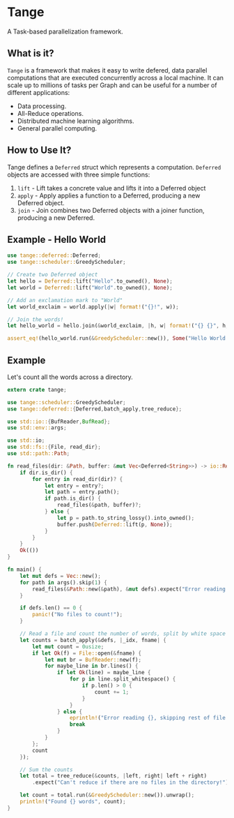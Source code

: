 Tange
===

A Task-based parallelization framework.

What is it?
---

`Tange` is a framework that makes it easy to write defered, data parallel computations that are executed concurrently across a local machine.  It can scale up to millions of tasks per Graph and can be useful for a number of different applications:

* Data processing.
* All-Reduce operations.
* Distributed machine learning algorithms.
* General parallel computing.

How to Use It?
---

Tange defines a `Deferred` struct which represents a computation.  `Deferred` objects are accessed with three simple functions:

1. `lift` - Lift takes a concrete value and lifts it into a Deferred object
2. `apply` - Apply applies a function to a Deferred, producing a new Deferred object.
3. `join` -  Join combines two Deferred objects with a joiner function, producing a new Deferred.

Example - Hello World
---

```rust
use tange::deferred::Deferred;
use tange::scheduler::GreedyScheduler;

// Create two Deferred object
let hello = Deferred::lift("Hello".to_owned(), None);
let world = Deferred::lift("World".to_owned(), None);

// Add an exclamation mark to "World"
let world_exclaim = world.apply(|w| format!("{}!", w));

// Join the words!
let hello_world = hello.join(&world_exclaim, |h, w| format!("{} {}", h, w));

assert_eq!(hello_world.run(&GreedyScheduler::new()), Some("Hello World!".into()));
```

Example
---

Let's count all the words across a directory.

```rust
extern crate tange;

use tange::scheduler::GreedyScheduler;
use tange::deferred::{Deferred,batch_apply,tree_reduce};

use std::io::{BufReader,BufRead};
use std::env::args;

use std::io;
use std::fs::{File, read_dir};
use std::path::Path;

fn read_files(dir: &Path, buffer: &mut Vec<Deferred<String>>) -> io::Result<()> {
    if dir.is_dir() {
        for entry in read_dir(dir)? {
            let entry = entry?;
            let path = entry.path();
            if path.is_dir() {
                read_files(&path, buffer)?;
            } else {
                let p = path.to_string_lossy().into_owned();
                buffer.push(Deferred::lift(p, None));
            }
        }
    }
    Ok(())
}

fn main() {
    let mut defs = Vec::new();
    for path in args().skip(1) {
        read_files(&Path::new(&path), &mut defs).expect("Error reading directory!");
    }

    if defs.len() == 0 {
        panic!("No files to count!");
    }

    // Read a file and count the number of words, split by white space
    let counts = batch_apply(&defs, |_idx, fname| {
        let mut count = 0usize;
        if let Ok(f) = File::open(&fname) {
            let mut br = BufReader::new(f);
            for maybe_line in br.lines() {
                if let Ok(line) = maybe_line {
                    for p in line.split_whitespace() {
                        if p.len() > 0 {
                            count += 1;
                        }
                    }
                } else {
                    eprintln!("Error reading {}, skipping rest of file...", fname);
                    break
                }
            }
        };
        count
    });

    // Sum the counts
    let total = tree_reduce(&counts, |left, right| left + right)
        .expect("Can't reduce if there are no files in the directory!");

    let count = total.run(&GreedyScheduler::new()).unwrap();
    println!("Found {} words", count);
}
```
